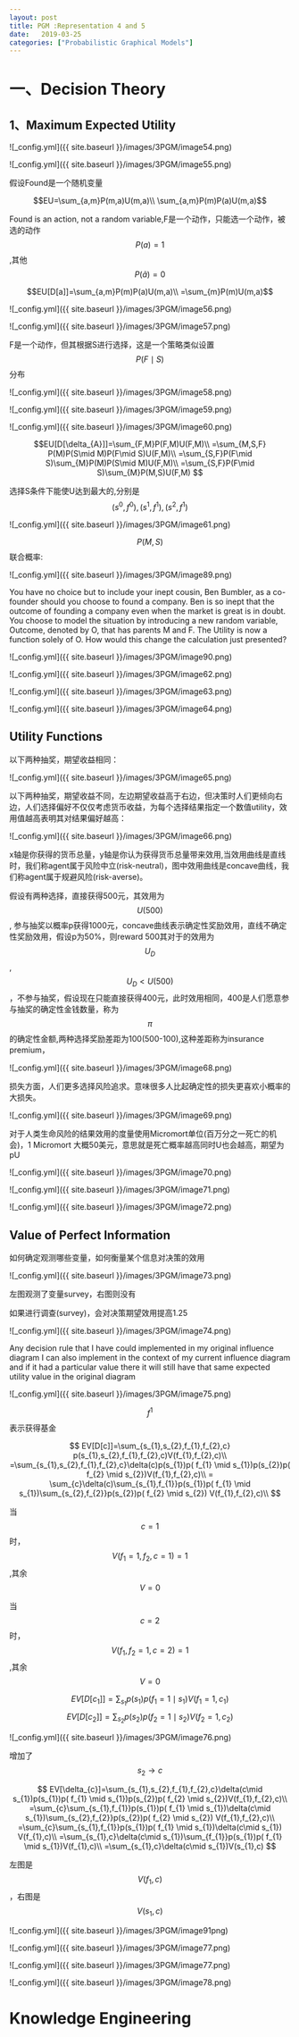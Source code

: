 ```yaml
---
layout: post
title: PGM :Representation 4 and 5
date:   2019-03-25
categories: ["Probabilistic Graphical Models"]
---
```


# 一、Decision Theory  

## 1、Maximum Expected Utility  

![_config.yml]({{ site.baseurl }}/images/3PGM/image54.png) 

![_config.yml]({{ site.baseurl }}/images/3PGM/image55.png)   


假设Found是一个随机变量  

$$EU=\sum_{a,m}P(m,a)U(m,a)\\
\sum_{a,m}P(m)P(a)U(m,a)$$  

Found is an action, not a random variable,F是一个动作，只能选一个动作，被选的动作$$P(a)=1$$,其他$$P(\tilde{a})=0$$  

$$EU[D[a]]=\sum_{a,m}P(m)P(a)U(m,a)\\
=\sum_{m}P(m)U(m,a)$$  

![_config.yml]({{ site.baseurl }}/images/3PGM/image56.png)  

![_config.yml]({{ site.baseurl }}/images/3PGM/image57.png)   


F是一个动作，但其根据S进行选择，这是一个策略类似设置$$P(F\mid S)$$分布     

![_config.yml]({{ site.baseurl }}/images/3PGM/image58.png)  

![_config.yml]({{ site.baseurl }}/images/3PGM/image59.png)   


![_config.yml]({{ site.baseurl }}/images/3PGM/image60.png)  

$$EU[D[\delta_{A}]]=\sum_{F,M}P(F,M)U(F,M)\\
=\sum_{M,S,F} P(M)P(S\mid M)P(F\mid S)U(F,M)\\
=\sum_{S,F}P(F\mid S)\sum_{M}P(M)P(S\mid M)U(F,M)\\
=\sum_{S,F}P(F\mid S)\sum_{M}P(M,S)U(F,M)
$$ 

选择S条件下能使U达到最大的,分别是$$(s^0,f^0),(s^1,f^1),(s^2,f^1)$$ 

![_config.yml]({{ site.baseurl }}/images/3PGM/image61.png)   

$$P(M,S)$$联合概率:  

![_config.yml]({{ site.baseurl }}/images/3PGM/image89.png)  

You have no choice but to include your inept cousin, Ben Bumbler, as a co-founder should you choose to found a company. Ben is so inept that the outcome of founding a company even when the market is great is in doubt. You choose to model the situation by introducing a new random variable, Outcome, denoted by O, that has parents M and F. The Utility is now a function solely of O. How would this change the calculation just presented?  

![_config.yml]({{ site.baseurl }}/images/3PGM/image90.png)   

![_config.yml]({{ site.baseurl }}/images/3PGM/image62.png)   

![_config.yml]({{ site.baseurl }}/images/3PGM/image63.png)   

![_config.yml]({{ site.baseurl }}/images/3PGM/image64.png)   

## Utility Functions	

以下两种抽奖，期望收益相同：    

![_config.yml]({{ site.baseurl }}/images/3PGM/image65.png)   

以下两种抽奖，期望收益不同，左边期望收益高于右边，但决策时人们更倾向右边，人们选择偏好不仅仅考虑货币收益，为每个选择结果指定一个数值utility，效用值越高表明其对结果偏好越高：  

![_config.yml]({{ site.baseurl }}/images/3PGM/image66.png)   

x轴是你获得的货币总量，y轴是你认为获得货币总量带来效用,当效用曲线是直线时，我们称agent属于风险中立(risk-neutral)，图中效用曲线是concave曲线，我们称agent属于规避风险(risk-averse)。  

假设有两种选择，直接获得500元，其效用为$$U(500)$$, 参与抽奖以概率p获得1000元，concave曲线表示确定性奖励效用，直线不确定性奖励效用，假设p为50%，则reward 500其对于的效用为$$U_{D}$$,$$U_{D}< U(500)$$，不参与抽奖，假设现在只能直接获得400元，此时效用相同，400是人们愿意参与抽奖的确定性金钱数量，称为$$\pi$$的确定性金额,两种选择奖励差距为100(500-100),这种差距称为insurance premium，

![_config.yml]({{ site.baseurl }}/images/3PGM/image68.png)   

损失方面，人们更多选择风险追求。意味很多人比起确定性的损失更喜欢小概率的大损失。  

![_config.yml]({{ site.baseurl }}/images/3PGM/image69.png)   

对于人类生命风险的结果效用的度量使用Micromort单位(百万分之一死亡的机会)，1 Micromort 大概50美元，意思就是死亡概率越高同时U也会越高，期望为pU

![_config.yml]({{ site.baseurl }}/images/3PGM/image70.png)   

![_config.yml]({{ site.baseurl }}/images/3PGM/image71.png) 

![_config.yml]({{ site.baseurl }}/images/3PGM/image72.png) 
 
## Value of Perfect Information  

如何确定观测哪些变量，如何衡量某个信息对决策的效用 

![_config.yml]({{ site.baseurl }}/images/3PGM/image73.png) 

左图观测了变量survey，右图则没有

如果进行调查(survey)，会对决策期望效用提高1.25

![_config.yml]({{ site.baseurl }}/images/3PGM/image74.png)  

Any decision rule that I have could implemented in my original influence diagram I can also implement in the context of my current influence diagram and if it had a particular value there it will still have that same expected utility value in the original diagram

![_config.yml]({{ site.baseurl }}/images/3PGM/image75.png)  


$$f^1$$表示获得基金  

$$
EV[D[c]]=\sum_{s_{1},s_{2},f_{1},f_{2},c} p(s_{1},s_{2},f_{1},f_{2},c)V(f_{1},f_{2},c)\\
=\sum_{s_{1},s_{2},f_{1},f_{2},c}\delta(c)p(s_{1})p( f_{1} \mid s_{1})p(s_{2})p( f_{2} \mid s_{2})V(f_{1},f_{2},c)\\
= \sum_{c}\delta(c)\sum_{s_{1},f_{1}}p(s_{1})p( f_{1} \mid s_{1})\sum_{s_{2},f_{2}}p(s_{2})p( f_{2} \mid s_{2}) V(f_{1},f_{2},c)\\
$$  

当$$c=1$$时，$$V(f_{1}=1,f_{2},c=1)=1$$,其余$$V=0$$   

当$$c=2$$时，$$V(f_{1},f_{2}=1,c=2)=1$$,其余$$V=0$$ 


$$EV[D[c_{1}]]=\sum_{s_{1}}p(s_{1})p( f_{1}=1 \mid s_{1})V(f_{1}=1,c_{1})$$
$$EV[D[c_{2}]]=\sum_{s_{2}}p(s_{2})p( f_{2}=1 \mid s_{2})V(f_{2}=1,c_{2})$$

![_config.yml]({{ site.baseurl }}/images/3PGM/image76.png)   

增加了$$s_{2} \to c$$  

$$
EV[\delta_{c}]=\sum_{s_{1},s_{2},f_{1},f_{2},c}\delta(c\mid s_{1})p(s_{1})p( f_{1} \mid s_{1})p(s_{2})p( f_{2} \mid s_{2})V(f_{1},f_{2},c)\\
=\sum_{c}\sum_{s_{1},f_{1}}p(s_{1})p( f_{1} \mid s_{1})\delta(c\mid s_{1})\sum_{s_{2},f_{2}}p(s_{2})p( f_{2} \mid s_{2}) V(f_{1},f_{2},c)\\
=\sum_{c}\sum_{s_{1},f_{1}}p(s_{1})p( f_{1} \mid s_{1})\delta(c\mid s_{1}) V(f_{1},c)\\
=\sum_{s_{1},c}\delta(c\mid s_{1})\sum_{f_{1}}p(s_{1})p( f_{1} \mid s_{1})V(f_{1},c)\\
=\sum_{s_{1},c}\delta(c\mid s_{1})V(s_{1},c)
$$

左图是$$V(f_{1},c)$$，右图是$$V(s_{1},c)$$ 

![_config.yml]({{ site.baseurl }}/images/3PGM/image91png)  

![_config.yml]({{ site.baseurl }}/images/3PGM/image77.png)  

![_config.yml]({{ site.baseurl }}/images/3PGM/image77.png)  

![_config.yml]({{ site.baseurl }}/images/3PGM/image78.png)  

# Knowledge	Engineering	

